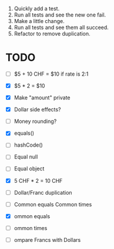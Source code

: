 1. Quickly add a test.
2. Run all tests and see the new one fail. 
3. Make a little change.
4. Run all tests and see them all succeed. 
5. Refactor to remove duplication.

# TODO
- [ ] $5 + 10 CHF = $10 if rate is 2:1
- [x] $5 * 2 = $10
- [x] Make "amount" private
- [x] Dollar side effects?
- [ ] Money rounding?
- [x] equals()

- [ ] hashCode()
- [ ] Equal null
- [ ] Equal object
- [x] 5 CHF * 2 = 10 CHF
- [ ] Dollar/Franc duplication
- [ ] Common equals Common times
- [x] ommon equals
- [ ] ommon times
- [ ] ompare Francs with Dollars
